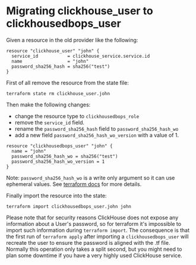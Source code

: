 # Migrating clickhouse_user to clickhousedbops_user

Given a resource in the old provider like the following:

```
resource "clickhouse_user" "john" {
  service_id           = clickhouse_service.service.id
  name                 = "john"
  password_sha256_hash = sha256("test")
}
```

First of all remove the resource from the state file:

```
terraform state rm clickhouse_user.john
```

Then make the following changes:
- change the resource type to `clickhousedbops_role`
- remove the `service_id` field.
- rename the `password_sha256_hash` field to `password_sha256_hash_wo`
- add a new field `password_sha256_hash_wo_version` with a value of 1.

```
resource "clickhousedbops_user" "john" {
  name = "john"
  password_sha256_hash_wo = sha256("test")
  password_sha256_hash_wo_version = 1
}
```

Note: `password_sha256_hash_wo` is a write only argument so it can use ephemeral values. See [terraform docs](https://developer.hashicorp.com/terraform/language/resources/ephemeral/write-only) for more details. 

Finally import the resource into the state:

```
terraform import clickhousedbops_user.john john
```

Please note that for security reasons ClickHouse does not expose any information about a User's password, so for terraform it's impossible to import such information during `terraform import`.
The consequence is that the first run of `terraform apply` after importing a `clickhousedbops_user` will recreate the user to ensure the password is aligned with the .tf file.
Normally this operation only takes a split second, but you might need to plan some downtime if you have a very highly used ClickHouse service.

